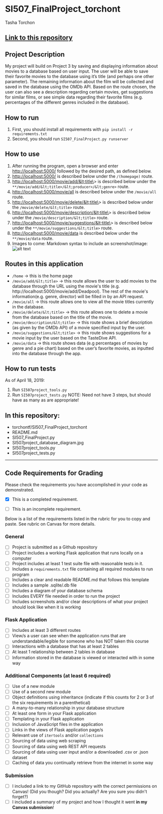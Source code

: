 # SI507_FinalProject_torchont

Tasha Torchon

[Link to this repository](https://github.com/torchontf/SI507_FinalProject_torchont)
---
## Project Description
My project will build on Project 3 by saving and displaying information about
movies to a database based on user input. The user will be able to save their
favorite movies to the database using it’s title (and perhaps one other parameter).
The remaining information about the film will be collected and saved in the
database using the OMDb API. Based on the route chosen, the user can also see a
description regarding certain movies, get suggestions for similar films, or see
simple data regarding their favorite films (e.g. percentages of the different
genres included in the database).
## How to run
1.  First, you should install all requirements with `pip install
-r requirements.txt`
2.  Second, you should run `SI507_FinalProject.py runserver`
## How to use
1.  After running the program, open a browser and enter <http://localhost:5000/> followed by the desired path, as defined below.
2.  <http://localhost:5000/> is described below under the `/(homepage)` route.
3.  <http://localhost:5000/movie/add/&lt;title\>> is described below under the `**/movie/add/&lt;title>/&lt;producer>/&lt;genre>` route.
4.  <http://localhost:5000/movie/all> is described below under the `/movie/all` route.
5.  <http://localhost:5000/movie/delete/&lt;title\>> is described below under the `/movie/delete/&lt;title>` route.
6.  <http://localhost:5000/movie/description/&lt;title\>> is described below under the `/movie/description/&lt;title>` route.
7.  <http://localhost:5000/movie/suggestions/&lt;title\>> is described below under the `**/movie/suggestions/&lt;title>` route.
8.  <http://localhost:5000/movie/data> is described below under the `**/movie/data` route.
9.  Images to come: Markdown syntax to include an screenshot/image: ![alt
text](image.jpg)
## Routes in this application
-  `/home` -> this is the home page
-  `/movie/add/&lt;title>` -> this route allows the user to add movies to the database through the URL using the movie's title (e.g. http://localhost:5000/movie/add/Deadpool). The rest of the movie's information(e.g. genre, director) will be filled in by an API request.
-  `/movie/all` -> this route allows one to view all the movie titles currently in the database.
-  `/movie/delete/&lt;title>` -> this route allows one to delete a movie from the database based on the title of the movie.
-  `/movie/description/&lt;title>` -> this route shows a brief description (as given by the OMDb API) of a movie
specified input by the user.
-  `/movie/suggestions/&lt;title>` -> this route shows suggestions for a movie input by the user based on the TasteDive API.
-  `/movie/data` -> this route shows data (e.g percentages of movies by genre and a pie chart) based on the user’s favorite movies, as inputted into the database through the app.
## How to run tests
As of April 18, 2019:
1. Run `SI507project_tools.py`
2. Run `SI507project_tests.py`
NOTE: Need not have 3 steps, but should have as many as are appropriate!
## In this repository:
-  torchontf/SI507_FinalProject_torchont
-  README.md
-  SI507_FinalProject.py
-  SI507project_database_diagram.jpg
-  SI507project_tools.py
-  SI507project_tests.py
---
## Code Requirements for Grading
Please check the requirements you have accomplished in your code as
demonstrated.
-  [x] This is a completed requirement.
-  [ ] This is an incomplete requirement.







Below is a list of the requirements listed in the rubric for you to copy
and paste.  See rubric on Canvas for more details.
### General
-  [ ] Project is submitted as a Github repository
-  [ ] Project includes a working Flask application that runs locally on a
computer
-  [ ] Project includes at least 1 test suite file with reasonable tests
in it.
-  [ ] Includes a `requirements.txt` file containing all required modules
to run program
-  [ ] Includes a clear and readable README.md that follows this template
-  [ ] Includes a sample .sqlite/.db file
-  [ ] Includes a diagram of your database schema
-  [ ] Includes EVERY file needed in order to run the project
-  [ ] Includes screenshots and/or clear descriptions of what your project
should look like when it is working
### Flask Application
-  [ ] Includes at least 3 different routes
-  [ ] View/s a user can see when the application runs that are
understandable/legible for someone who has NOT taken this course
-  [ ] Interactions with a database that has at least 2 tables
-  [ ] At least 1 relationship between 2 tables in database
-  [ ] Information stored in the database is viewed or interacted with in
some way
### Additional Components (at least 6 required)
-  [ ] Use of a new module
-  [ ] Use of a second new module
-  [ ] Object definitions using inheritance (indicate if this counts for 2
or 3 of the six requirements in a parenthetical)
-  [ ] A many-to-many relationship in your database structure
-  [ ] At least one form in your Flask application
-  [ ] Templating in your Flask application
-  [ ] Inclusion of JavaScript files in the application
-  [ ] Links in the views of Flask application page/s
-  [ ] Relevant use of `itertools` and/or `collections`
-  [ ] Sourcing of data using web scraping
-  [ ] Sourcing of data using web REST API requests
-  [ ] Sourcing of data using user input and/or a downloaded .csv or .json
dataset
-  [ ] Caching of data you continually retrieve from the internet in some
way
### Submission
-  [ ] I included a link to my GitHub repository with the correct
permissions on Canvas! (Did you though? Did you actually? Are you sure
you didn't forget?)
-  [ ] I included a summary of my project and how I thought it went **in
my Canvas submission**!
